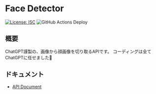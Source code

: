 # Face Detector

[![License: ISC](https://img.shields.io/github/license/nana4rider/face-detector)](LICENSE)
![GitHub Actions Deploy](https://github.com/nana4rider/face-detector/actions/workflows/deploy.yml/badge.svg)

## 概要

ChatGPT謹製の、画像から顔画像を切り取るAPIです。
コーディングは全てChatGPTに任せました🤖

## ドキュメント

- [API Document](https://nana4rider.github.io/openapi-ui/#face-detector)
